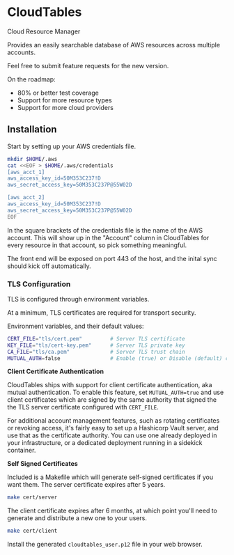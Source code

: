 # CloudTables

Cloud Resource Manager

Provides an easily searchable database of AWS resources across multiple accounts.

Feel free to submit feature requests for the new version.

On the roadmap:

* 80% or better test coverage
* Support for more resource types
* Support for more cloud providers

## Installation

Start by setting up your AWS credentials file.

```sh
mkdir $HOME/.aws
cat <<EOF > $HOME/.aws/credentials
[aws_acct_1]
aws_access_key_id=50M353C237!D
aws_secret_access_key=50M353C237P@55W02D

[aws_acct_2]
aws_access_key_id=50M353C237!D
aws_secret_access_key=50M353C237P@55W02D
EOF
```

In the square brackets of the credentials file is the name of the AWS account.  This will show up in the "Account" column in CloudTables for every resource in that account, so pick something meaningful.

The front end will be exposed on port 443 of the host, and the inital sync should kick off automatically.

### TLS Configuration

TLS is configured through environment variables.

At a minimum, TLS certificates are required for transport security.

Environment variables, and their default values:

```sh
CERT_FILE="tls/cert.pem"         # Server TLS certificate
KEY_FILE="tls/cert-key.pem"      # Server TLS private key
CA_FILE="tls/ca.pem"             # Server TLS trust chain
MUTUAL_AUTH=false                # Enable (true) or Disable (default) client authentication
```

**Client Certificate Authentication**

CloudTables ships with support for client certificate authentication, aka mutual authentication.  To enable this feature, set `MUTUAL_AUTH=true` and use client certificates which are signed by the same authority that signed the the TLS server certificate configured with `CERT_FILE`.

For additional account management features, such as rotating certificates or revoking access, it's fairly easy to set up a Hashicorp Vault server, and use that as the certificate authority.  You can use one already deployed in your infrastructure, or a dedicated deployment running in a sidekick container.

**Self Signed Certificates**

Included is a Makefile which will generate self-signed certificates if you want them.  The server certificate expires after 5 years.

```sh
make cert/server
```

The client certificate expires after 6 months, at which point you'll need to generate and distribute a new one to your users.

```sh
make cert/client
```

Install the generated `cloudtables_user.p12` file in your web browser.
